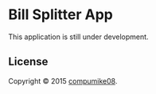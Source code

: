 # Bill Splitter App


This application is still under development.

## License
Copyright &copy; 2015 [compumike08](https://github.com/compumike08).